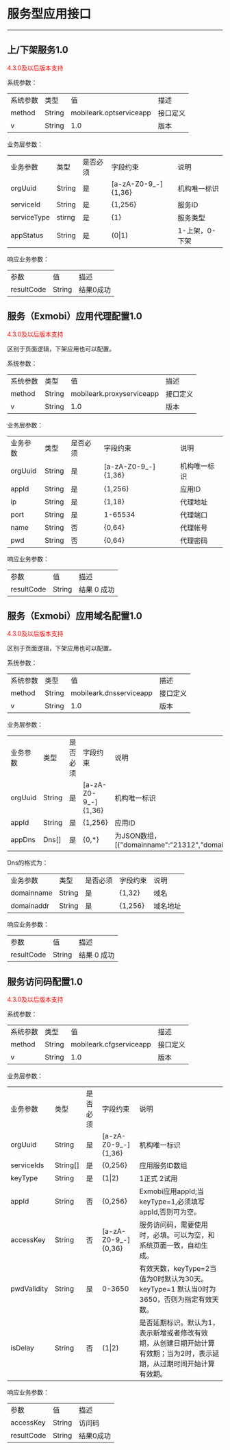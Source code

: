 # 服务型应用接口 

----------  

<h2 id="cid_0">上/下架服务1.0</h2>  

<font color="red">4.3.0及以后版本支持</font>  

系统参数：  

<table>
   <tr>
      <td>系统参数</td>
      <td>类型</td>
      <td>值</td>
      <td>描述</td>
   </tr>
   <tr>
      <td>method</td>
      <td>String</td>
      <td>mobileark.optserviceapp</td>
      <td>接口定义</td>
   </tr>
   <tr>
      <td>v</td>
      <td>String</td>
      <td>1.0</td>
      <td>版本</td>
   </tr>
</table>  

业务层参数：  

<table>
   <tr>
      <td>业务参数</td>
      <td>类型</td>
      <td>是否必须</td>
      <td>字段约束</td>
      <td>说明</td>
   </tr>
   <tr>
      <td>orgUuid</td>
      <td>String</td>
      <td>是</td>
      <td>[a-zA-Z0-9_-]{1,36}</td>
      <td>机构唯一标识</td>
   </tr>
   <tr>
      <td>serviceId</td>
      <td>String</td>
      <td>是</td>
      <td>{1,256}</td>
      <td>服务ID</td>
   </tr>
   <tr>
      <td>serviceType</td>
      <td>stirng</td>
      <td>是</td>
      <td>{1}</td>
      <td>服务类型</td>
   </tr>
   <tr>
      <td>appStatus</td>
      <td>String</td>
      <td>是</td>
      <td>(0|1)</td>
      <td>1-上架，0-下架</td>
   </tr>
</table>  

响应业务参数：  

<table>
   <tr>
      <td>参数</td>
      <td>值</td>
      <td>描述</td>
   </tr>
   <tr>
      <td>resultCode</td>
      <td>String</td>
      <td>结果0成功</td>
   </tr>
</table>  

<h2 id="cid_1">服务（Exmobi）应用代理配置1.0</h2>  

<font color="red">4.3.0及以后版本支持</font>  

区别于页面逻辑，下架应用也可以配置。  

系统参数：  

<table>
   <tr>
      <td>系统参数</td>
      <td>类型</td>
      <td>值</td>
      <td>描述</td>
   </tr>
   <tr>
      <td>method</td>
      <td>String</td>
      <td>mobileark.proxyserviceapp</td>
      <td>接口定义</td>
   </tr>
   <tr>
      <td>v</td>
      <td>String</td>
      <td>1.0</td>
      <td>版本</td>
   </tr>
</table>  

业务层参数：  

<table>
   <tr>
      <td>业务参数</td>
      <td>类型</td>
      <td>是否必须</td>
      <td>字段约束</td>
      <td>说明</td>
   </tr>
   <tr>
      <td>orgUuid</td>
      <td>String</td>
      <td>是</td>
      <td>[a-zA-Z0-9_-]{1,36}</td>
      <td>机构唯一标识</td>
   </tr>
   <tr>
      <td>appId</td>
      <td>String</td>
      <td>是</td>
      <td>{1,256}</td>
      <td>应用ID</td>
   </tr>
   <tr>
      <td>ip</td>
      <td>String</td>
      <td>是</td>
      <td>{1,18}</td>
      <td>代理地址</td>
   </tr>
   <tr>
      <td>port</td>
      <td>String</td>
      <td>是</td>
      <td>1-65534</td>
      <td>代理端口</td>
   </tr>
   <tr>
      <td>name</td>
      <td>String</td>
      <td>否</td>
      <td>{0,64}</td>
      <td>代理帐号</td>
   </tr>
   <tr>
      <td>pwd</td>
      <td>String</td>
      <td>否</td>
      <td>{0,64}</td>
      <td>代理密码</td>
   </tr>
</table>  

响应业务参数：  

<table>
   <tr>
      <td>参数</td>
      <td>值</td>
      <td>描述</td>
   </tr>
   <tr>
      <td>resultCode</td>
      <td>String</td>
      <td>结果 0 成功</td>
   </tr>
</table>  

<h2 id="cid_2">服务（Exmobi）应用域名配置1.0</h2>  

<font color="red">4.3.0及以后版本支持</font>  

区别于页面逻辑，下架应用也可以配置。  

系统参数：  

<table>
   <tr>
      <td>系统参数</td>
      <td>类型</td>
      <td>值</td>
      <td>描述</td>
   </tr>
   <tr>
      <td>method</td>
      <td>String</td>
      <td>mobileark.dnsserviceapp</td>
      <td>接口定义</td>
   </tr>
   <tr>
      <td>v</td>
      <td>String</td>
      <td>1.0</td>
      <td>版本</td>
   </tr>
</table>  

业务层参数：  

<table>
   <tr>
      <td>业务参数</td>
      <td>类型</td>
      <td>是否必须</td>
      <td>字段约束</td>
      <td>说明</td>
   </tr>
   <tr>
      <td>orgUuid</td>
      <td>String</td>
      <td>是</td>
      <td>[a-zA-Z0-9_-]{1,36}</td>
      <td>机构唯一标识</td>
   </tr>
   <tr>
      <td>appId</td>
      <td>String</td>
      <td>是</td>
      <td>{1,256}</td>
      <td>应用ID</td>
   </tr>
   <tr>
      <td>appDns</td>
      <td>Dns[]</td>
      <td>是</td>
      <td>{0,*}</td>
      <td>为JSON数组，[{"domainname":"21312","domainaddr":"1231"}]</td>
   </tr>
</table>  

Dns的格式为：  

<table>
   <tr>
      <td>业务参数</td>
      <td>类型</td>
      <td>是否必须</td>
      <td>字段约束</td>
      <td>说明</td>
   </tr>
   <tr>
      <td>domainname</td>
      <td>String</td>
      <td>是</td>
      <td>{1,32}</td>
      <td>域名</td>
   </tr>
   <tr>
      <td>domainaddr</td>
      <td>String</td>
      <td>是</td>
      <td>{1,256}</td>
      <td>域名地址</td>
   </tr>
</table>  

响应业务参数：  

<table>
   <tr>
      <td>参数</td>
      <td>值</td>
      <td>描述</td>
   </tr>
   <tr>
      <td>resultCode</td>
      <td>String</td>
      <td>结果 0 成功</td>
   </tr>
</table>  

<h2 id="cid_3">服务访问码配置1.0</h2>  

<font color="red">4.3.0及以后版本支持</font>  

系统参数：  

<table>
   <tr>
      <td>系统参数</td>
      <td>类型</td>
      <td>值</td>
      <td>描述</td>
   </tr>
   <tr>
      <td>method</td>
      <td>String</td>
      <td>mobileark.cfgserviceapp</td>
      <td>接口定义</td>
   </tr>
   <tr>
      <td>v</td>
      <td>String</td>
      <td>1.0</td>
      <td>版本</td>
   </tr>
</table>  

业务层参数：  

<table>
   <tr>
      <td>业务参数</td>
      <td>类型</td>
      <td>是否必须</td>
      <td>字段约束</td>
      <td>说明</td>
   </tr>
   <tr>
      <td>orgUuid</td>
      <td>String</td>
      <td>是</td>
      <td>[a-zA-Z0-9_-]{1,36}</td>
      <td>机构唯一标识</td>
   </tr>
   <tr>
      <td>serviceIds</td>
      <td>String[]</td>
      <td>是</td>
      <td>{0,256}</td>
      <td>应用服务ID数组</td>
   </tr>
   <tr>
      <td>keyType</td>
      <td>String</td>
      <td>是</td>
      <td>(1|2)</td>
      <td>1正式 2试用</td>
   </tr>
   <tr>
      <td>appId</td>
      <td>String</td>
      <td>否</td>
      <td>{0,256}</td>
      <td>Exmobi应用appId;当keyType=1,必须填写appId,否则可为空。</td>
   </tr>
   <tr>
      <td>accessKey</td>
      <td>String</td>
      <td>否</td>
      <td>[a-zA-Z0-9_-]{0,36}</td>
      <td>服务访问码，需要使用时，必填。可以为空，和系统页面一致，自动生成。</td>
   </tr>
   <tr>
      <td>pwdValidity</td>
      <td>String</td>
      <td>是</td>
      <td>0-3650</td>
      <td>有效天数，keyType=2当值为0时默认为30天。keyType=1 默认当0时为3650，否则为指定有效天数。</td>
   </tr>
   <tr>
      <td>isDelay</td>
      <td>String</td>
      <td>否</td>
      <td>(1|2)</td>
      <td>是否延期标识。默认为1，表示新增或者修改有效期，从创建日期开始计算有效期；当为2时，表示延期，从过期时间开始计算有效期。</td>
   </tr>
</table>  

响应业务参数：  

<table>
   <tr>
      <td>参数</td>
      <td>值</td>
      <td>描述</td>
   </tr>
   <tr>
      <td>accessKey</td>
      <td>String</td>
      <td>访问码</td>
   </tr>
   <tr>
      <td>resultCode</td>
      <td>String</td>
      <td>结果0成功</td>
   </tr>
</table>  